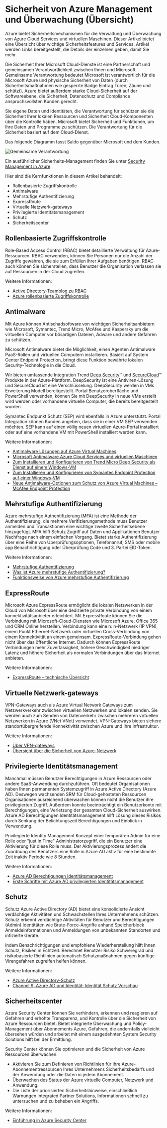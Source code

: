 <properties
   pageTitle="Sicherheit von Azure Management und Überwachung Übersicht | Microsoft Azure"
   description=" Azure bietet Sicherheitsmechanismen für die Verwaltung und Überwachung von Azure Cloud Services und virtuellen Maschinen.  Dieser Artikel bietet eine Übersicht über wichtige Sicherheitsfeatures und Services. "
   services="security"
   documentationCenter="na"
   authors="TerryLanfear"
   manager="StevenPo"
   editor="TomSh"/>

<tags
   ms.service="security"
   ms.devlang="na"
   ms.topic="article"
   ms.tgt_pltfrm="na"
   ms.workload="na"
   ms.date="08/16/2016"
   ms.author="terrylan"/>

# <a name="azure-security-management-and-monitoring-overview"></a>Sicherheit von Azure Management und Überwachung (Übersicht)

Azure bietet Sicherheitsmechanismen für die Verwaltung und Überwachung von Azure Cloud Services und virtuellen Maschinen. Dieser Artikel bietet eine Übersicht über wichtige Sicherheitsfeatures und Services. Artikel werden Links bereitgestellt, die Details der einzelnen geben, damit Sie mehr.

Die Sicherheit Ihrer Microsoft Cloud-Dienste ist eine Partnerschaft und gemeinsamen Verantwortlichkeit zwischen Ihnen und Microsoft. Gemeinsame Verantwortung bedeutet Microsoft ist verantwortlich für die Microsoft Azure und physische Sicherheit von Daten (durch Sicherheitsmaßnahmen wie gesperrte Badge Eintrag Türen, Zäune und schützt). Azure bietet außerdem starke Cloud-Sicherheit auf der Softwareebene, die Sicherheit, Datenschutz und Compliance anspruchsvollsten Kunden gerecht.

Sie eigene Daten und Identitäten, die Verantwortung für schützen sie die Sicherheit Ihrer lokalen Ressourcen und Sicherheit Cloud-Komponenten über die Kontrolle haben. Microsoft bietet Sicherheit und Funktionen, um Ihre Daten und Programme zu schützen. Die Verantwortung für die Sicherheit basiert auf dem Cloud-Dienst.

Das folgende Diagramm fasst Saldo gegenüber Microsoft und dem Kunden.

![Gemeinsame Verantwortung][1]

Ein ausführlicher Sicherheits-Management finden Sie unter [Security Management in Azure](azure-security-management.md).

Hier sind die Kernfunktionen in diesem Artikel behandelt:

- Rollenbasierte Zugriffskontrolle
- Antimalware
- Mehrstufige Authentifizierung
- ExpressRoute
- Virtuelle Netzwerk-gateways
- Privilegierte Identitätsmanagement
- Schutz
- Sicherheitscenter

## <a name="role-based-access-control"></a>Rollenbasierte Zugriffskontrolle

Role-Based Access Control (RBAC) bietet detaillierte Verwaltung für Azure-Ressourcen. RBAC verwenden, können Sie Personen nur die Anzahl der Zugriffe gewähren, die sie zum Erfüllen ihrer Aufgaben benötigen.  RBAC auch können Sie sicherstellen, dass Benutzer die Organisation verlassen sie auf Ressourcen in der Cloud zugreifen.

Weitere Informationen:

- [Active Directory-Teamblog zu RBAC](http://i1.blogs.technet.com/b/ad/archive/2015/10/12/azure-rbac-is-ga.aspx)
- [Azure rollenbasierte Zugriffskontrolle](../active-directory/role-based-access-control-configure.md)

## <a name="antimalware"></a>Antimalware

Mit Azure können Antischadsoftware von wichtigen Sicherheitsanbietern wie Microsoft, Symantec, Trend Micro, McAfee und Kaspersky um die virtuellen Computer vor bösartigen Dateien, Adware und andere Gefahren zu schützen.

Microsoft Antimalware bietet die Möglichkeit, einen Agenten Antimalware PaaS-Rollen und virtuellen Computern installieren. Basiert auf System Center Endpoint Protection, bringt diese Funktion bewährte lokalen Security-Technologie in die Cloud.

Wir bieten umfassende Integration Trend [Deep Security](http://www.trendmicro.com/us/enterprise/cloud-solutions/deep-security/)™ und [SecureCloud](http://www.trendmicro.com/us/enterprise/cloud-solutions/secure-cloud/)™ Produkte in der Azure-Plattform. DeepSecurity ist eine Antiviren-Lösung und SecureCloud ist eine Verschlüsselung. DeepSecurity werden in VMs Erweiterung Modell bereitgestellt. Portal Benutzeroberfläche und PowerShell verwenden, können Sie mit DeepSecurity in neue VMs erstellt wird werden oder vorhandene virtuelle Computer, die bereits bereitgestellt wurden.

Symantec Endpunkt Schutz (SEP) wird ebenfalls in Azure unterstützt. Portal Integration können Kunden angeben, dass sie in einer VM SEP verwenden möchten. SEP kann auf einen völlig neuen virtuellen Azure-Portal installiert oder auf eine vorhandene VM mit PowerShell installiert werden kann.

Weitere Informationen:

- [Antimalware Lösungen auf Azure Virtual Machines](https://azure.microsoft.com/blog/deploying-antimalware-solutions-on-azure-virtual-machines/)
- [Microsoft Antimalware Azure Cloud Services und virtuellen Maschinen](../security/azure-security-antimalware.md)
- [Zum Installieren und Konfigurieren von Trend Micro Deep Security als Dienst auf einem Windows-VM](../virtual-machines/virtual-machines-windows-classic-install-trend.md)
- [Zum Installieren und Konfigurieren von Symantec Endpoint Protection auf einer Windows-VM](../virtual-machines/virtual-machines-windows-classic-install-symantec.md)
- [Neue Antimalware-Optionen zum Schutz von Azure Virtual Machines – McAfee Endpoint Protection](https://azure.microsoft.com/blog/new-antimalware-options-for-protecting-azure-virtual-machines/)

## <a name="multi-factor-authentication"></a>Mehrstufige Authentifizierung

Azure mehrstufige Authentifizierung (MFA) ist eine Methode der Authentifizierung, die mehrere Verifizierungsmethode muss Benutzer anmelden und Transaktionen eine wichtige zweite Sicherheitsebene hinzugefügt. MFA hilft Schutz Zugriff auf Daten und Applikationen Benutzer Nachfrage nach einem einfachen Vorgang. Bietet starke Authentifizierung über eine Reihe von Überprüfungsoptionen, Telefonanruf, SMS oder mobile app Benachrichtigung oder Überprüfung Code und 3. Partei EID-Token.

Weitere Informationen:

- [Mehrstufige Authentifizierung](https://azure.microsoft.com/documentation/services/multi-factor-authentication/)
- [Was ist Azure mehrstufige Authentifizierung?](../multi-factor-authentication/multi-factor-authentication.md)
- [Funktionsweise von Azure mehrstufige Authentifizierung](../multi-factor-authentication/multi-factor-authentication-how-it-works.md)

## <a name="expressroute"></a>ExpressRoute

Microsoft Azure ExpressRoute ermöglicht die lokalen Netzwerken in der Cloud von Microsoft über eine dedizierte private Verbindung von einem konnektivitätsanbieter erleichtert. Mit ExpressRoute können Sie die Verbindung mit Microsoft-Cloud-Diensten wie Microsoft Azure, Office 365 und CRM Online herstellen. Verbindung kann eine n: n-Netzwerk (IP VPN), einem Punkt Ethernet-Netzwerk oder virtuellen Cross-Verbindung von einem Konnektivität an einem gemeinsam. ExpressRoute-Verbindung gehen nicht über das öffentliche Internet. Dadurch können ExpressRoute Verbindungen mehr Zuverlässigkeit, höhere Geschwindigkeit niedriger Latenz und höhere Sicherheit als normalen Verbindungen über das Internet anbieten.

Weitere Informationen:

- [ExpressRoute – technische Übersicht](../expressroute/expressroute-introduction.md)

## <a name="virtual-network-gateways"></a>Virtuelle Netzwerk-gateways

VPN-Gateways auch als Azure Virtual Network Gateways zum Netzwerkverkehr zwischen virtuellen Netzwerken und lokalen senden. Sie werden auch zum Senden von Datenverkehr zwischen mehreren virtuellen Netzwerken in Azure (VNet VNet) verwendet.  VPN-Gateways bieten sichere standortübergreifende Konnektivität zwischen Azure und Ihre Infrastruktur.

Weitere Informationen:

- [Über VPN-gateways](../vpn-gateway/vpn-gateway-about-vpngateways.md)
- [Übersicht über die Sicherheit von Azure-Netzwerk](security-network-overview.md)

## <a name="privileged-identity-management"></a>Privilegierte Identitätsmanagement

Manchmal müssen Benutzer Berechtigungen in Azure Ressourcen oder andere SaaS-Anwendung durchzuführen. Oft bedeutet Organisationen haben Ihnen permanenten Systemzugriff in Azure Active Directory (Azure AD). Deswegen wachsenden SRM für Cloud-gehosteten Ressourcen Organisationen ausreichend überwachen können nicht die Benutzer ihre privilegierten Zugriff.
Außerdem konnte beeinträchtigt ein Benutzerkonto mit Berechtigungen, eine Verletzung der gesamten Cloud-Sicherheit auswirken. Azure AD Berechtigungen Identitätsmanagement hilft Lösung dieses Risikos durch Senkung der Belichtungszeit Berechtigungen und Einblick in Verwendung.  

Privilegierte Identity Management Konzept einer temporären Admin für eine Rolle oder "just in Time" Administratorzugriff, die ein Benutzer eine Aktivierung für diese Rolle muss. Der Aktivierungsprozess ändert die Zuordnung des Benutzers eine Rolle in Azure AD aktiv für eine bestimmte Zeit inaktiv Periode wie 8 Stunden.

Weitere Informationen:

- [Azure AD Berechtigungen Identitätsmanagement](../active-directory/active-directory-privileged-identity-management-configure.md)
- [Erste Schritte mit Azure AD privilegierten Identitätsmanagement](../active-directory/active-directory-privileged-identity-management-getting-started.md)

## <a name="identity-protection"></a>Schutz

Schutz Azure Active Directory (AD) bietet eine konsolidierte Ansicht verdächtige Aktivitäten und Schwachstellen Ihres Unternehmens schützen. Schutz erkennt verdächtige Aktivitäten für Benutzer und Berechtigungen (Admin) Identitäten wie Brute-Force-Angriffe anhand Speicherblock Anmeldeinformationen und Anmeldungen von unbekannten Standorten und infizierte Geräte.

Indem Benachrichtigungen und empfohlene Wiederherstellung hilft Ihnen Schutz, Risiken in Echtzeit. Berechnet Benutzer Risiko Schweregrad und risikobasierte Richtlinien automatisch Schutzmaßnahmen gegen künftige Virengefahren zugreifen helfen können.

Weitere Informationen:

- [Azure Active Directory-Schutz](../active-directory/active-directory-identityprotection.md)
- [Channel 9: Azure AD und Identität: Identität Schutz Vorschau](https://channel9.msdn.com/Series/Azure-AD-Identity/Azure-AD-and-Identity-Show-Identity-Protection-Preview)

## <a name="security-center"></a>Sicherheitscenter

Azure Security Center können Sie verhindern, erkennen und reagieren auf Gefahren und erhöhte Transparenz, und Kontrolle über die Sicherheit von Azure Ressourcen bietet. Bietet integrierte Überwachung und Policy-Management über Abonnements Azure, Gefahren, die andernfalls vielleicht übersehen würden und arbeitet mit einem ausgedehnten System Security Solutions hilft bei der Ermittlung.

Security Center können Sie optimieren und die Sicherheit von Azure Ressourcen überwachen:

- Aktivieren Sie zum Definieren von Richtlinien für Ihre Azure-Abonnementressourcen Ihres Unternehmens Sicherheitsbedarfs und der Anwendung oder die Daten in jedem Abonnement.
- Überwachen des Status der Azure virtuelle Computer, Netzwerk und Anwendung.
- Die Liste der priorisierten Sicherheitshinweise, einschließlich Warnungen integrated Partner Solutions, Informationen schnell zu untersuchen und zu beheben ein Angriffs.

Weitere Informationen:

- [Einführung in Azure Security Center](../security-center/security-center-intro.md)

<!--Image references-->
[1]: ./media/security-management-and-monitoring-overview/shared-responsibility.png
